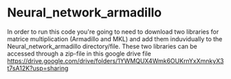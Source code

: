 # Neural_network_armadillo
In order to run this code you're going to need to download two libraries for matrice multiplication (Armadillo and MKL) and add 
them induvidually to the Neural_network_armadillo directory/file. These two libraries can be accessed through a zip-file in this google drive file 
https://drive.google.com/drive/folders/1YWMQUX4Wmk6OUKrnYxXmnkyX3t7sA12K?usp=sharing
